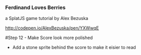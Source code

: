 ### Ferdinand Loves Berries
a SplatJS game tutorial by Alex Bezuska


http://codepen.io/AlexBezuska/pen/YXWwqE


#Step 12 - Make Score look more polished

- Add a stone sprite behind the score to make it eisier to read






